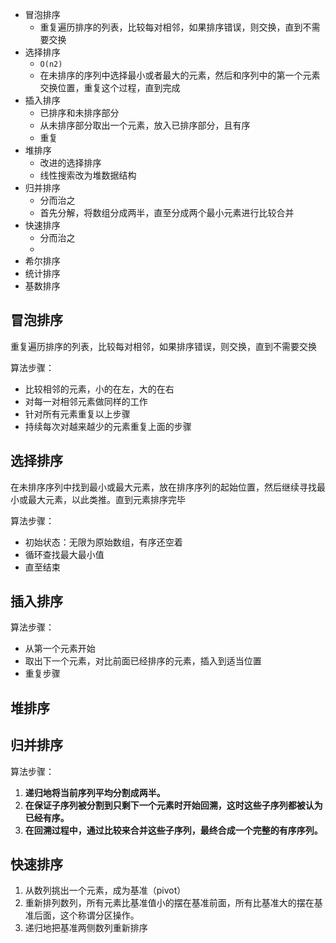 
- 冒泡排序
	- 重复遍历排序的列表，比较每对相邻，如果排序错误，则交换，直到不需要交换
- 选择排序
	- `O(n2)`
	-  在未排序的序列中选择最小或者最大的元素，然后和序列中的第一个元素交换位置，重复这个过程，直到完成
- 插入排序
	- 已排序和未排序部分
	- 从未排序部分取出一个元素，放入已排序部分，且有序
	- 重复
- 堆排序
	- 改进的选择排序
	- 线性搜索改为堆数据结构
- 归并排序
	- 分而治之
	- 首先分解，将数组分成两半，直至分成两个最小元素进行比较合并
- 快速排序
	- 分而治之
	- 
- 希尔排序
- 统计排序
- 基数排序

## 冒泡排序

重复遍历排序的列表，比较每对相邻，如果排序错误，则交换，直到不需要交换

算法步骤：
- 比较相邻的元素，小的在左，大的在右
- 对每一对相邻元素做同样的工作
- 针对所有元素重复以上步骤
- 持续每次对越来越少的元素重复上面的步骤


## 选择排序

在未排序序列中找到最小或最大元素，放在排序序列的起始位置，然后继续寻找最小或最大元素，以此类推。直到元素排序完毕

算法步骤：
- 初始状态：无限为原始数组，有序还空着
- 循环查找最大最小值
- 直至结束

## 插入排序

算法步骤：
- 从第一个元素开始
- 取出下一个元素，对比前面已经排序的元素，插入到适当位置
- 重复步骤

## 堆排序

## 归并排序

算法步骤：

1. **递归地将当前序列平均分割成两半。**
2. **在保证子序列被分割到只剩下一个元素时开始回溯，这时这些子序列都被认为已经有序。**
3. **在回溯过程中，通过比较来合并这些子序列，最终合成一个完整的有序序列。**

## 快速排序

1. 从数列挑出一个元素，成为基准（pivot）
2. 重新排列数列，所有元素比基准值小的摆在基准前面，所有比基准大的摆在基准后面，这个称谓分区操作。
3. 递归地把基准两侧数列重新排序